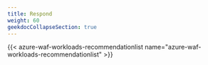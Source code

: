 ```yaml
---
title: Respond
weight: 60
geekdocCollapseSection: true
---
```


{{< azure-waf-workloads-recommendationlist name="azure-waf-workloads-recommendationlist" >}}
